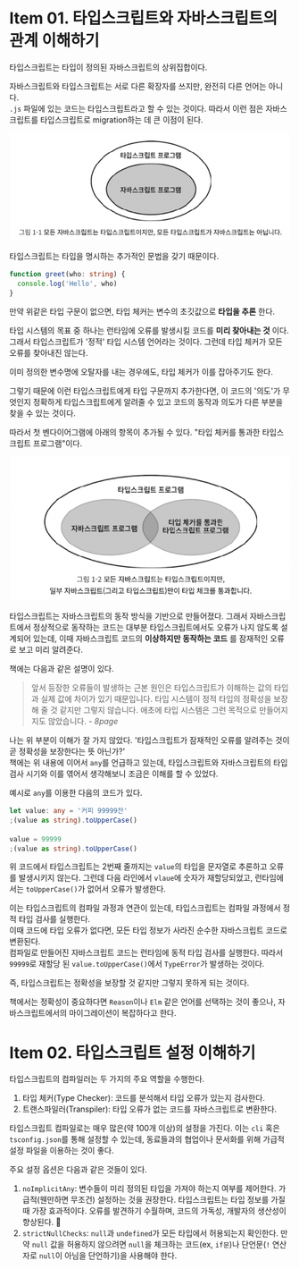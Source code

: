 # Item 01. 타입스크립트와 자바스크립트의 관계 이해하기

타입스크립트는 타입이 정의된 자바스크립트의 상위집합이다.

자바스크립트와 타입스크립트는 서로 다른 확장자를 쓰지만, 완전히 다른 언어는 아니다. <br />
`.js` 파일에 있는 코드는 타입스크립트라고 할 수 있는 것이다.
따라서 이런 점은 자바스크립트를 타입스크립트로 migration하는 데 큰 이점이 된다.

![모든 JS는 TS지만, 그 반대는 성립하지 않는다.](image.png)

타입스크립트는 타입을 명시하는 추가적인 문법을 갖기 때문이다. <br />

```ts
function greet(who: string) {
  console.log('Hello', who)
}
```

만약 위같은 타입 구문이 없으면, 타입 체커는 변수의 초깃값으로 **타입을 추론** 한다.

타입 시스템의 목표 중 하나는 런타임에 오류를 발생시킬 코드를 **미리 찾아내는 것** 이다. 그래서 타입스크립트가 '정적' 타입 시스템 언어라는 것이다. 그런데 타입 체커가 모든 오류를 찾아내진 않는다.

이미 정의한 변수명에 오탈자를 내는 경우에도, 타입 체커가 이를 잡아주기도 한다.

그렇기 때문에 이런 타입스크립트에게 타입 구문까지 추가한다면, 이 코드의 '의도'가 무엇인지 정확하게 타입스크립트에게 알려줄 수 있고 코드의 동작과 의도가 다른 부분을 찾을 수 있는 것이다.

따라서 첫 벤다이어그램에 아래의 항목이 추가될 수 있다. "타입 체커를 통과한 타입스크립트 프로그램"이다.

![모든 JS는 TS지만, 일부 JS만 타입 체크를 통과한다.](image-1.png)

타입스크립트는 자바스크립트의 동작 방식을 기반으로 만들어졌다.
그래서 자바스크립트에서 정상적으로 동작하는 코드는 대부분 타입스크립트에서도 오류가 나지 않도록 설계되어 있는데, 이때 자바스크립트 코드의 **이상하지만 동작하는 코드** 를 잠재적인 오류로 보고 미리 알려준다.

책에는 다음과 같은 설명이 있다.

> 앞서 등장한 오류들이 발생하는 근본 원인은 타입스크립트가 이해하는 값의 타입과 실제 값에 차이가 있기 때문입니다. 타입 시스템이 정적 타입의 정확성을 보장해 줄 것 같지만 그렇지 않습니다. 애초에 타입 시스템은 그런 목적으로 만들어지지도 않았습니다.
> _- 8page_

나는 위 부분이 이해가 잘 가지 않았다. '타입스크립트가 잠재적인 오류를 알려주는 것이 곧 정확성을 보장한다는 뜻 아닌가?' <br />
책에는 위 내용에 이어서 `any`를 언급하고 있는데, 타입스크립트와 자바스크립트의 타입 검사 시기와 이를 엮어서 생각해보니 조금은 이해를 할 수 있었다.

예시로 `any`를 이용한 다음의 코드가 있다.

```ts
let value: any = '커피 99999잔'
;(value as string).toUpperCase()

value = 99999
;(value as string).toUpperCase()
```

위 코드에서 타입스크립트는 2번째 줄까지는 `value`의 타입을 문자열로 추론하고 오류를 발생시키지 않는다.
그런데 다음 라인에서 `vlaue`에 숫자가 재할당되었고, 런타임에서는 `toUpperCase()`가 없어서 오류가 발생한다.

이는 타입스크립트의 컴파일 과정과 연관이 있는데, 타입스크립트는 컴파일 과정에서 정적 타입 검사를 실행한다. <br />
이때 코드에 타입 오류가 없다면, 모든 타입 정보가 사라진 순수한 자바스크립트 코드로 변환된다. <br />
컴파일로 만들어진 자바스크립트 코드는 런타임에 동적 타입 검사를 실행한다. 따라서 `99999`로 재할당 된 `value.toUpperCase()`에서 `TypeError`가 발생하는 것이다.

즉, 타입스크립트는 정확성을 보장할 것 같지만 그렇지 못하게 되는 것이다.

책에서는 정확성이 중요하다면 `Reason`이나 `Elm` 같은 언어를 선택하는 것이 좋으나, 자바스크립트에서의 마이그레이션이 복잡하다고 한다.

# Item 02. 타입스크립트 설정 이해하기

타입스크립트의 컴파일러는 두 가지의 주요 역할을 수행한다.

1. 타입 체커(Type Checker): 코드를 분석해서 타입 오류가 있는지 검사한다.
2. 트랜스파일러(Transpiler): 타입 오류가 없는 코드를 자바스크립트로 변환한다.

타입스크립트 컴파일로는 매우 많은(약 100개 이상)의 설정을 가진다.
이는 `cli` 혹은 `tsconfig.json`를 통해 설정할 수 있는데, 동료들과의 협업이나 문서화를 위해 가급적 설정 파일을 이용하는 것이 좋다.

주요 설정 옵션은 다음과 같은 것들이 있다.

1. `noImplicitAny`: 변수들이 미리 정의된 타입을 가져야 하는지 여부를 제어한다. 가급적(웬만하면 무조건) 설정하는 것을 권장한다. 타입스크립트는 타입 정보를 가질 때 가장 효과적이다. 오류를 발견하기 수월하며, 코드의 가독성, 개발자의 생산성이 향상된다. 🪽
2. `strictNullChecks`: `null`과 `undefined`가 모든 타입에서 허용되는지 확인한다. 만약 `null` 값을 허용하지 않으려면 `null`을 체크하는 코드(ex, `if문`)나 단언문(`!` 연산자로 `null`이 아님을 단언하기)을 사용해야 한다.
